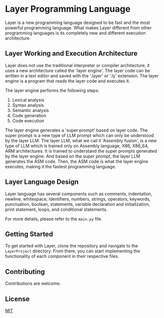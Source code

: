 # Layer Programming Language

Layer is a new programming language designed to be fast and the most powerful programming language. What makes Layer different from other programming languages is its completely new and different execution architecture.

## Layer Working and Execution Architecture

Layer does not use the traditional interpreter or compiler architecture, it uses a new architecture called the 'layer engine'. The layer code can be written in a text editor and saved with the '.layer' or '.ly' extension. The layer engine is a program that reads the layer code and executes it.

The layer engine performs the following steps:

1. Lexical analysis
2. Syntax analysis
3. Semantic analysis
4. Code generation
5. Code execution

The layer engine generates a 'super prompt' based on layer code. The super prompt is a new type of LLM prompt which can only be understood by the layer LLM. The layer LLM, what we call it 'Assembly fusion', is a new type of LLM which is trained only on Assembly language, X86, X86_64, ARM architectures. It is trained to understand the super prompts generated by the layer engine. And based on the super prompt, the layer LLM generates the ASM code. Then, the ASM code is what the layer engine executes, making it the fastest programming language.

## Layer Language Design

Layer language has several components such as comments, indentation, newline, whitespace, identifiers, numbers, strings, operators, keywords, punctuation, boolean, statements, variable declaration and initialization, print statement, loops, and conditional statements.

For more details, please refer to the `main.py` file.

## Getting Started

To get started with Layer, clone the repository and navigate to the `LayerProject` directory. From there, you can start implementing the functionality of each component in their respective files.

## Contributing

Contributions are welcome.

## License

[MIT](https://choosealicense.com/licenses/mit/)
